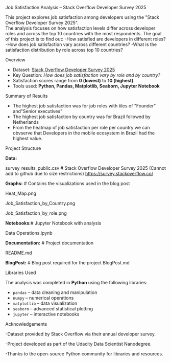 Job Satisfaction Analysis – Stack Overflow Developer Survey 2025

This project explores job satisfaction among developers using the "Stack Overflow Developer Survey 2025".  
The analysis focuses on how satisfaction levels differ across developer roles and across the top 10 countries with the most respondents.
The goal of this project is to find out:
-How satisfied are developers in different roles?
-How does job satisfaction vary across different countries?
-What is the satisfaction distribution by role across top 10 countries?


Overview

- Dataset: [Stack Overflow Developer Survey 2025](https://insights.stackoverflow.com/survey)  
- Key Question: *How does job satisfaction vary by role and by country?*  
- Satisfaction scores range from **0 (lowest)** to **10 (highest)**.  
- Tools used: **Python, Pandas, Matplotlib, Seaborn, Jupyter Notebook**


Summary of Results

- The highest job satisfaction was for job roles with tiles of "Founder" and"Senior executives"
- The highest job satisfaction by country was for Brazil followed by Netherlands
- From the heatmap of job satisfaction per role per country we can obvserve that Developers in the mobile ecosystem in Brazil had the highest value.


Project Structure

**Data:**

survey_results_public.csv # Stack Overflow Developer Survey 2025 (Cannot add to github due to size restrictions)
https://survey.stackoverflow.co/

**Graphs:** # Contains the visualizations used in the blog post

Heat_Map.png 

Job_Satisfaction_by_Country.png

Job_Satisfaction_by_role.png



**Notebooks:**# Jupyter Notebook with analysis

Data Operations.ipynb 

**Documentation:**  # Project documentation

README.md

**BlogPost:** # Blog post required for the project
BlogPost.md 


Libraries Used

The analysis was completed in **Python** using the following libraries:  

- `pandas` – data cleaning and manipulation  
- `numpy` – numerical operations  
- `matplotlib` – data visualization  
- `seaborn` – advanced statistical plotting  
- `jupyter` – interactive notebooks  


Acknowledgements

-Dataset provided by Stack Overflow via their annual developer survey.

-Project developed as part of the Udacity Data Scientist Nanodegree.

-Thanks to the open-source Python community for libraries and resources.




